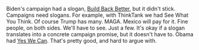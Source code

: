 Biden's campaign had a slogan, <a href="https://joebiden.com/build-back-better/">Build Back Better</a>, but it didn't stick. Campaigns need slogans. For example, with ThinkTank we had See What You Think. Of course Trump has many. MAGA. Mexico will pay for it. Fine people, on both sides. We'll have to see. Just a few. It's okay if a slogan translates into a concrete campaign promise, but it doesn't have to. Obama had <a href="https://www.youtube.com/watch?v=jjXyqcx-mYY">Yes We Can</a>. That's pretty good, and hard to argue with. 
